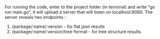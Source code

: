 For running the code, enter to the project folder (in terminal) and write "go run main.go",
it will upload a server that will listen on localhost:8080.
The server reveals  two endpoints :
1) /package/:name/:version - for flat json results
2) /package/:name/:version/tree-format - for tree structure results
